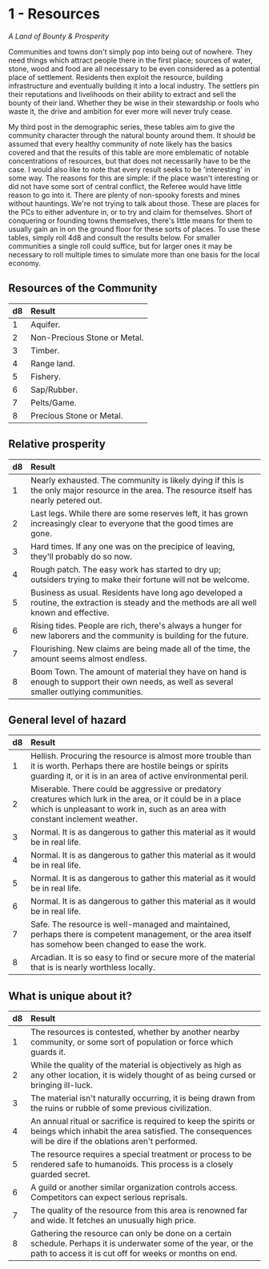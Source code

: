 # 1 - Resources
*A Land of Bounty & Prosperity*

Communities and towns don't simply pop into being out of nowhere. They need things which attract people there in the first place; sources of water, stone, wood and food are all necessary to be even considered as a potential place of settlement. Residents then exploit the resource, building infrastructure and eventually building it into a local industry. The settlers pin their reputations and livelihoods on their ability to extract and sell the bounty of their land. Whether they be wise in their stewardship or fools who waste it, the drive and ambition for ever more will never truly cease.

My third post in the demographic series, these tables aim to give the community character through the natural bounty around them. It should be assumed that every healthy community of note likely has the basics covered and that the results of this table are more emblematic of notable concentrations of resources, but that does not necessarily have to be the case. I would also like to note that every result seeks to be 'interesting' in some way. The reasons for this are simple: if the place wasn't interesting or did not have some sort of central conflict, the Referee would have little reason to go into it. There are plenty of non-spooky forests and mines without hauntings. We're not trying to talk about those. These are places for the PCs to either adventure in, or to try and claim for themselves. Short of conquering or founding towns themselves, there's little means for them to usually gain an in on the ground floor for these sorts of places. To use these tables, simply roll 4d8 and consult the results below. For smaller communities a single roll could suffice, but for larger ones it may be necessary to roll multiple times to simulate more than one basis for the local economy.



## Resources of the Community
d8 | Result
:--- | :--- |
1 | Aquifer.
2 | Non-Precious Stone or Metal.
3 | Timber.
4 | Range land.
5 | Fishery.
6 | Sap/Rubber.
7 | Pelts/Game.
8 | Precious Stone or Metal.

## Relative prosperity
d8 | Result
:--- | :--- |
1 | Nearly exhausted. The community is likely dying if this is the only major resource in the area. The resource itself has nearly petered out.
2 | Last legs. While there are some reserves left, it has grown increasingly clear to everyone that the good times are gone.
3 | Hard times. If any one was on the precipice of leaving, they'll probably do so now.
4 | Rough patch. The easy work has started to dry up; outsiders trying to make their fortune will not be welcome.
5 | Business as usual. Residents have long ago developed a routine, the extraction is steady and the methods are all well known and effective.
6 | Rising tides. People are rich, there's always a hunger for new laborers and the community is building for the future.
7 | Flourishing. New claims are being made all of the time, the amount seems almost endless.
8 | Boom Town. The amount of material they have on hand is enough to support their own needs, as well as several smaller outlying communities.
	
## General level of hazard
d8 | Result
:--- | :---
1 | Hellish. Procuring the resource is almost more trouble than it is worth. Perhaps there are hostile beings or spirits guarding it, or it is in an area of active environmental peril.
2 | Miserable. There could be aggressive or predatory creatures which lurk in the area, or it could be in a place which is unpleasant to work in, such as an area with constant inclement weather.
3 | Normal. It is as dangerous to gather this material as it would be in real life.
4 | Normal. It is as dangerous to gather this material as it would be in real life.
5 | Normal. It is as dangerous to gather this material as it would be in real life.
6 | Normal. It is as dangerous to gather this material as it would be in real life.
7 | Safe. The resource is well-managed and maintained, perhaps there is competent management, or the area itself has somehow been changed to ease the work.
8 | Arcadian. It is so easy to find or secure more of the material that is is nearly worthless locally.
	
## What is unique about it?
d8 | Result
:--- | :---
1 | The resources is contested, whether by another nearby community, or some sort of population or force which guards it.
2 | While the quality of the material is objectively as high as any other location, it is widely thought of as being cursed or bringing ill-luck.
3 | The material isn't naturally occurring, it is being drawn from the ruins or rubble of some previous civilization.
4 | An annual ritual or sacrifice is required to keep the spirits or beings which inhabit the area satisfied. The consequences will be dire if the oblations aren't performed.
5 | The resource requires a special treatment or process to be rendered safe to humanoids. This process is a closely guarded secret.
6 | A guild or another similar organization controls access. Competitors can expect serious reprisals.	
7 | The quality of the resource from this area is renowned far and wide. It fetches an unusually high price.
8 | Gathering the resource can only be done on a certain schedule. Perhaps it is underwater some of the year, or the path to access it is cut off for weeks or months on end.
